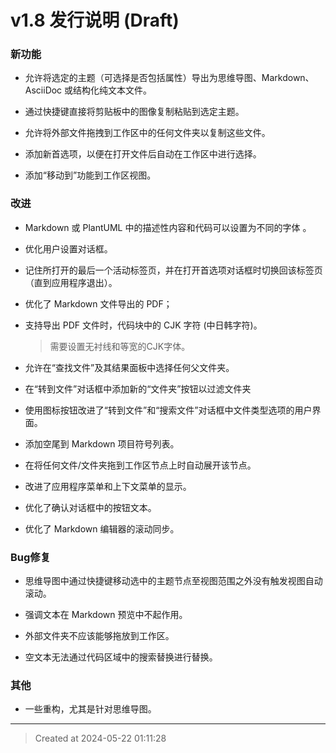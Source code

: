 # v1.8 发行说明 (Draft)


### 新功能

* 允许将选定的主题（可选择是否包括属性）导出为思维导图、Markdown、AsciiDoc 或结构化纯文本文件。  

* 通过快捷键直接将剪贴板中的图像复制粘贴到选定主题。  

* 允许将外部文件拖拽到工作区中的任何文件夹以复制这些文件。  

* 添加新首选项，以便在打开文件后自动在工作区中进行选择。  

* 添加“移动到”功能到工作区视图。  


### 改进

* Markdown 或 PlantUML 中的描述性内容和代码可以设置为不同的字体 。

* 优化用户设置对话框。

* 记住所打开的最后一个活动标签页，并在打开首选项对话框时切换回该标签页（直到应用程序退出）。  

* 优化了 Markdown 文件导出的 PDF；  

* 支持导出 PDF 文件时，代码块中的 CJK 字符 (中日韩字符)。  
	> 需要设置无衬线和等宽的CJK字体。

* 允许在“查找文件”及其结果面板中选择任何父文件夹。  

* 在“转到文件”对话框中添加新的“文件夹”按钮以过滤文件夹  

* 使用图标按钮改进了“转到文件”和“搜索文件”对话框中文件类型选项的用户界面。  

* 添加空尾到 Markdown 项目符号列表。  

* 在将任何文件/文件夹拖到工作区节点上时自动展开该节点。  

* 改进了应用程序菜单和上下文菜单的显示。  

* 优化了确认对话框中的按钮文本。  

* 优化了 Markdown 编辑器的滚动同步。

### Bug修复

* 思维导图中通过快捷键移动选中的主题节点至视图范围之外没有触发视图自动滚动。

* 强调文本在 Markdown 预览中不起作用。  

* 外部文件夹不应该能够拖放到工作区。  

* 空文本无法通过代码区域中的搜索替换进行替换。  

### 其他

* 一些重构，尤其是针对思维导图。  

---
> Created at 2024-05-22 01:11:28
